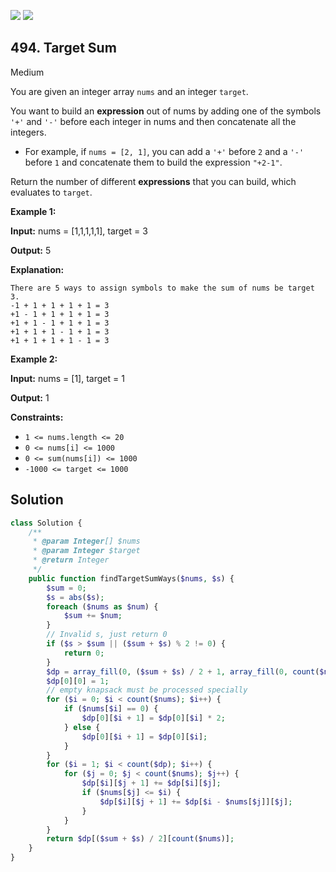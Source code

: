 [![](https://img.shields.io/github/stars/LeetCode-in-Php/LeetCode-in-Php?label=Stars&style=flat-square)](https://github.com/LeetCode-in-Php/LeetCode-in-Php)
[![](https://img.shields.io/github/forks/LeetCode-in-Php/LeetCode-in-Php?label=Fork%20me%20on%20GitHub%20&style=flat-square)](https://github.com/LeetCode-in-Php/LeetCode-in-Php/fork)

## 494\. Target Sum

Medium

You are given an integer array `nums` and an integer `target`.

You want to build an **expression** out of nums by adding one of the symbols `'+'` and `'-'` before each integer in nums and then concatenate all the integers.

*   For example, if `nums = [2, 1]`, you can add a `'+'` before `2` and a `'-'` before `1` and concatenate them to build the expression `"+2-1"`.

Return the number of different **expressions** that you can build, which evaluates to `target`.

**Example 1:**

**Input:** nums = [1,1,1,1,1], target = 3

**Output:** 5

**Explanation:**

    There are 5 ways to assign symbols to make the sum of nums be target 3.
    -1 + 1 + 1 + 1 + 1 = 3
    +1 - 1 + 1 + 1 + 1 = 3
    +1 + 1 - 1 + 1 + 1 = 3
    +1 + 1 + 1 - 1 + 1 = 3
    +1 + 1 + 1 + 1 - 1 = 3 

**Example 2:**

**Input:** nums = [1], target = 1

**Output:** 1 

**Constraints:**

*   `1 <= nums.length <= 20`
*   `0 <= nums[i] <= 1000`
*   `0 <= sum(nums[i]) <= 1000`
*   `-1000 <= target <= 1000`

## Solution

```php
class Solution {
    /**
     * @param Integer[] $nums
     * @param Integer $target
     * @return Integer
     */
    public function findTargetSumWays($nums, $s) {
        $sum = 0;
        $s = abs($s);
        foreach ($nums as $num) {
            $sum += $num;
        }
        // Invalid s, just return 0
        if ($s > $sum || ($sum + $s) % 2 != 0) {
            return 0;
        }
        $dp = array_fill(0, ($sum + $s) / 2 + 1, array_fill(0, count($nums) + 1, 0));
        $dp[0][0] = 1;
        // empty knapsack must be processed specially
        for ($i = 0; $i < count($nums); $i++) {
            if ($nums[$i] == 0) {
                $dp[0][$i + 1] = $dp[0][$i] * 2;
            } else {
                $dp[0][$i + 1] = $dp[0][$i];
            }
        }
        for ($i = 1; $i < count($dp); $i++) {
            for ($j = 0; $j < count($nums); $j++) {
                $dp[$i][$j + 1] += $dp[$i][$j];
                if ($nums[$j] <= $i) {
                    $dp[$i][$j + 1] += $dp[$i - $nums[$j]][$j];
                }
            }
        }
        return $dp[($sum + $s) / 2][count($nums)];
    }
}
```